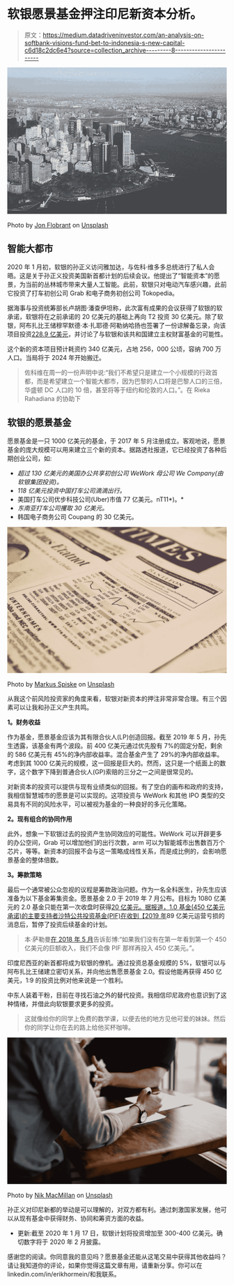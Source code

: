 # 软银愿景基金押注印尼新资本分析。

> 原文：<https://medium.datadriveninvestor.com/an-analysis-on-softbank-visions-fund-bet-to-indonesia-s-new-capital-c6d18c2dc6e4?source=collection_archive---------8----------------------->

![](img/7228f3b00d75607e465fbdf8428b6c47.png)

Photo by [Jon Flobrant](https://unsplash.com/@jonflobrant?utm_source=unsplash&utm_medium=referral&utm_content=creditCopyText) on [Unsplash](https://unsplash.com/s/photos/city-aerial?utm_source=unsplash&utm_medium=referral&utm_content=creditCopyText)

## 智能大都市

2020 年 1 月初，软银的孙正义访问雅加达，与佐科·维多多总统进行了私人会晤。这是关于孙正义投资美国新首都计划的后续会议。他提出了“智能资本”的愿景，为当前的丛林城市带来大量人工智能。此前，软银只对电动汽车感兴趣，此前它投资了打车初创公司 Grab 和电子商务初创公司 Tokopedia。

据海事与投资统筹部长卢胡图·潘查伊坦称，此次富有成果的会议获得了软银的软承诺，软银将在之前承诺的 20 亿美元的基础上再向 T2 投资 30 亿美元。除了软银，阿布扎比王储穆罕默德·本·扎耶德·阿勒纳哈扬也签署了一份谅解备忘录，向该项目投资[228.9 亿美元](https://www.cnbcindonesia.com/news/20200114094004-4-129770/dari-abu-dhabi-jokowi-bawa-pulang-oleh-oleh-proyek-rp-315-t)，并讨论了与软银和该共和国建立主权财富基金的可能性。

这个新的资本项目预计耗资约 340 亿美元，占地 256，000 公顷，容纳 700 万人口。当局将于 2024 年开始搬迁。

> 佐科维在周一的一份声明中说:“我们不希望只是建立一个小规模的行政首都，而是希望建立一个智能大都市，因为巴黎的人口将是巴黎人口的三倍，华盛顿 DC 人口的 10 倍，甚至将等于纽约和伦敦的人口。”。在 Rieka Rahadiana 的协助下

## 软银的愿景基金

愿景基金是一只 1000 亿美元的基金，于 2017 年 5 月注册成立。客观地说，愿景基金的庞大规模可以用来建立三个新的资本。据路透社报道，它已经投资了各种后期创业公司，如:

*   *超过 130 亿美元的美国办公共享初创公司 WeWork 母公司 We Company(由软银集团投资)。*
*   *118 亿美元投资中国打车公司滴滴出行。*
*   美国打车公司优步科技公司(Uber)市值 77 亿美元。nT11*)。*
*   *东南亚打车公司攫取 30 亿美元。*
*   韩国电子商务公司 Coupang 的 30 亿美元。

![](img/3404a12ae54129899c54144b04255c03.png)

Photo by [Markus Spiske](https://unsplash.com/@markusspiske?utm_source=unsplash&utm_medium=referral&utm_content=creditCopyText) on [Unsplash](https://unsplash.com/s/photos/investor-return?utm_source=unsplash&utm_medium=referral&utm_content=creditCopyText)

从我这个前风险投资家的角度来看，软银对新资本的押注非常非常合理。有三个因素可以让我和孙正义产生共鸣。

**1。财务收益**

作为基金，愿景基金应该为其有限合伙人(LP)创造回报。截至 2019 年 5 月，孙先生透露，该基金有两个波段。前 400 亿美元通过优先股有 7%的固定分配，剩余的 586 亿美元有 45%的净内部收益率。混合基金产生了 29%的净内部收益率。考虑到其 1000 亿美元的规模，这一回报是巨大的。然而，这只是一个纸面上的数字，这个数字下降到普通合伙人(GP)索赔的三分之一之间是很常见的。

对新资本的投资可以提供与现有业绩类似的回报。有了空白的画布和政府的支持，我相信智慧城市的愿景是可以实现的。这项投资与 WeWork 和其他 IPO 类型的交易具有不同的风险水平，可以被视为基金的一种良好的多元化策略。

**2。现有组合的协同作用**

此外，想象一下软银过去的投资产生协同效应的可能性。WeWork 可以开辟更多的办公空间，Grab 可以增加他们的出行次数，arm 可以为智能城市出售数百万个芯片，等等。新资本的回报不会与这一策略成线性关系，而是成比例的，会影响愿景基金的整体倍数。

**3。筹款策略**

最后一个通常被公众忽视的议程是筹款政治问题。作为一名全科医生，孙先生应该准备为以下基金筹集资金。愿景基金 2.0 于 2019 年 7 月公布。目标为 1080 亿美元的 2.0 基金只能在第一次收盘时获得[20 亿美元。据报道，1.0 基金(450 亿美元承诺)的主要支持者沙特公共投资基金(PIF)在收到【2019 年](https://www.techinasia.com/softbank-bags-2b-vision-fund-2-first-close)89 亿美元运营亏损的消息后，暂停了投资后续基金的计划。

> 本·萨勒曼[在 2018 年 5 月](https://www.bloomberg.com/news/articles/2018-10-05/saudi-arabia-doubles-down-on-softbank-bet-with-extra-45-billion)告诉彭博:“如果我们没有在第一年看到第一个 450 亿美元的巨额收入，我们不会像 PIF 那样再投入 450 亿美元。”。

印度尼西亚的新首都将成为软银的僚机。通过投资总基金规模的 5%，软银可以与阿布扎比王储建立密切关系，并向他出售愿景基金 2.0。假设他能再获得 450 亿美元，1:9 的投资比例对他来说是一个胜利。

中东人装着干粉，目前在寻找石油之外的替代投资。我相信印尼政府也意识到了这种情绪，并借此向软银要求更多的投资。

> 这就像给你的同学上免费的数学课，以便去他的地方见他可爱的妹妹。然后你的同学让你在去的路上给他买杯咖啡。

![](img/2fe8ae4fbf6c23442a4ddb4249c176b2.png)

Photo by [Nik MacMillan](https://unsplash.com/@nikarthur?utm_source=unsplash&utm_medium=referral&utm_content=creditCopyText) on [Unsplash](https://unsplash.com/s/photos/formal-meeting?utm_source=unsplash&utm_medium=referral&utm_content=creditCopyText)

孙正义对印尼新都的举动是可以理解的，对双方都有利。通过刺激国家发展，他可以从现有基金中获得财务、协同和筹资方面的收益。

*   更新:截至 2020 年 1 月 17 日，软银计划将投资增加至 300-400 亿美元。确切数字将于 2020 年 2 月披露。

感谢您的阅读。你同意我的意见吗？愿景基金还能从这笔交易中获得其他收益吗？请让我知道你的评论，如果你觉得这篇文章有用，请重新分享。你可以在 linkedin.com/in/erikhormein/和我联系。